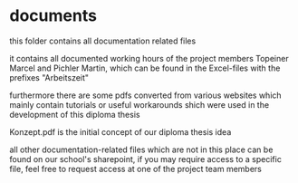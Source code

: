 # documents
this folder contains all documentation related files

it contains all documented working hours of the project members Topeiner Marcel and Pichler Martin, which can be found in the Excel-files with the prefixes "Arbeitszeit"

furthermore there are some pdfs converted from various websites which mainly contain tutorials or useful workarounds shich were used in the development of this diploma thesis

Konzept.pdf is the initial concept of our diploma thesis idea

all other documentation-related files which are not in this place can be found on our school's sharepoint, if you may require access to a specific file, feel free to request access at one of the project team members
